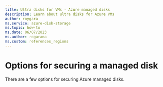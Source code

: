 ```yaml
---
title: Ultra disks for VMs - Azure managed disks 
description: Learn about ultra disks for Azure VMs
author: roygara
ms.service: azure-disk-storage
ms.topic: how-to
ms.date: 06/07/2023
ms.author: rogarana
ms.custom: references_regions
---
```


# Options for securing a managed disk

There are a few options for securing Azure managed disks.